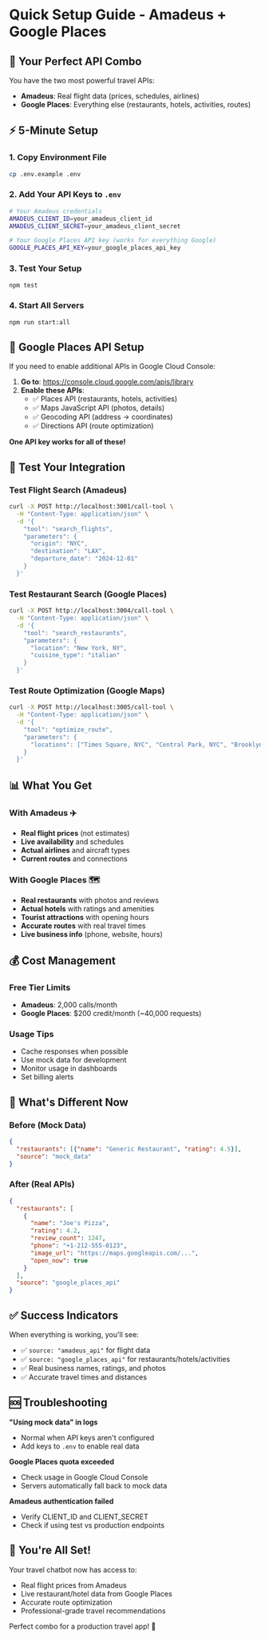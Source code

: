 # Quick Setup Guide - Amadeus + Google Places

## 🎯 Your Perfect API Combo

You have the two most powerful travel APIs:
- **Amadeus**: Real flight data (prices, schedules, airlines)
- **Google Places**: Everything else (restaurants, hotels, activities, routes)

## ⚡ 5-Minute Setup

### 1. Copy Environment File
```bash
cp .env.example .env
```

### 2. Add Your API Keys to `.env`
```bash
# Your Amadeus credentials
AMADEUS_CLIENT_ID=your_amadeus_client_id
AMADEUS_CLIENT_SECRET=your_amadeus_client_secret

# Your Google Places API key (works for everything Google)
GOOGLE_PLACES_API_KEY=your_google_places_api_key
```

### 3. Test Your Setup
```bash
npm test
```

### 4. Start All Servers
```bash
npm run start:all
```

## 🔧 Google Places API Setup

If you need to enable additional APIs in Google Cloud Console:

1. **Go to**: https://console.cloud.google.com/apis/library
2. **Enable these APIs**:
   - ✅ Places API (restaurants, hotels, activities)
   - ✅ Maps JavaScript API (photos, details)
   - ✅ Geocoding API (address → coordinates)
   - ✅ Directions API (route optimization)

**One API key works for all of these!**

## 🧪 Test Your Integration

### Test Flight Search (Amadeus)
```bash
curl -X POST http://localhost:3001/call-tool \
  -H "Content-Type: application/json" \
  -d '{
    "tool": "search_flights",
    "parameters": {
      "origin": "NYC",
      "destination": "LAX",
      "departure_date": "2024-12-01"
    }
  }'
```

### Test Restaurant Search (Google Places)
```bash
curl -X POST http://localhost:3004/call-tool \
  -H "Content-Type: application/json" \
  -d '{
    "tool": "search_restaurants", 
    "parameters": {
      "location": "New York, NY",
      "cuisine_type": "italian"
    }
  }'
```

### Test Route Optimization (Google Maps)
```bash
curl -X POST http://localhost:3005/call-tool \
  -H "Content-Type: application/json" \
  -d '{
    "tool": "optimize_route",
    "parameters": {
      "locations": ["Times Square, NYC", "Central Park, NYC", "Brooklyn Bridge, NYC"]
    }
  }'
```

## 📊 What You Get

### With Amadeus ✈️
- **Real flight prices** (not estimates)
- **Live availability** and schedules
- **Actual airlines** and aircraft types
- **Current routes** and connections

### With Google Places 🗺️
- **Real restaurants** with photos and reviews
- **Actual hotels** with ratings and amenities  
- **Tourist attractions** with opening hours
- **Accurate routes** with real travel times
- **Live business info** (phone, website, hours)

## 💰 Cost Management

### Free Tier Limits
- **Amadeus**: 2,000 calls/month
- **Google Places**: $200 credit/month (~40,000 requests)

### Usage Tips
- Cache responses when possible
- Use mock data for development
- Monitor usage in dashboards
- Set billing alerts

## 🚀 What's Different Now

### Before (Mock Data)
```json
{
  "restaurants": [{"name": "Generic Restaurant", "rating": 4.5}],
  "source": "mock_data"
}
```

### After (Real APIs)
```json
{
  "restaurants": [
    {
      "name": "Joe's Pizza", 
      "rating": 4.2,
      "review_count": 1247,
      "phone": "+1-212-555-0123",
      "image_url": "https://maps.googleapis.com/...",
      "open_now": true
    }
  ],
  "source": "google_places_api"
}
```

## ✅ Success Indicators

When everything is working, you'll see:
- ✅ `source: "amadeus_api"` for flight data
- ✅ `source: "google_places_api"` for restaurants/hotels/activities
- ✅ Real business names, ratings, and photos
- ✅ Accurate travel times and distances

## 🆘 Troubleshooting

**"Using mock data" in logs**
- Normal when API keys aren't configured
- Add keys to `.env` to enable real data

**Google Places quota exceeded**
- Check usage in Google Cloud Console
- Servers automatically fall back to mock data

**Amadeus authentication failed**
- Verify CLIENT_ID and CLIENT_SECRET
- Check if using test vs production endpoints

## 🎉 You're All Set!

Your travel chatbot now has access to:
- Real flight prices from Amadeus
- Live restaurant/hotel data from Google Places  
- Accurate route optimization
- Professional-grade travel recommendations

Perfect combo for a production travel app! 🚀